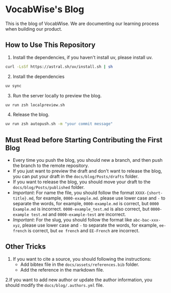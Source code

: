 # VocabWise's Blog

This is the blog of VocabWise. We are documenting our learning process when building our product.

## How to Use This Repository

1. Install the dependencies, if you haven't install uv, please install uv.

```bash
curl -LsSf https://astral.sh/uv/install.sh | sh
```

2. Install the dependencies

```bash
uv sync
```

3. Run the server locally  to preview the blog.

```bash
uv run zsh localpreview.sh
```

4. Release the blog.

```bash
uv run zsh autopush.sh -m "your commit message"
```

## Must Read before Starting Contributing the First Blog
- Every time you push the blog, you should new a branch, and then push the branch to the remote repository.
- If you just want to preview the draft and don't want to release the blog, you can put your draft in the `docs/blog/Posts/drafts` folder.
- If you want to release the blog, you should move your draft to the `docs/blog/Posts/published` folder.
- *Important*: For name the file, you should follow the format `XXXX-{short-title}.md`, for example, `0000-example.md`. please use lower case and `-` to separate the words, for example, `0000-example.md` is correct, but `0000 Example.md` is incorrect. `0000-example_test.md` is also correct, but `0000-example test.md` and `0000-example-test` are incorrect.
- *Important*: For the slug, you should follow the format like `abc-bac-xxx-xyz`, please use lower case and `-` to separate the words, for example, `ee-french` is correct, but `ee french` and `EE-French` are incorrect.

## Other Tricks
1. If you want to cite a source, you should following the instructions:
    - Add bibtex file in the `docs/assets/references.bib` folder.
    - Add the reference in the markdown file.

2.If you want to add new author or update the author information, you should modify the `docs/blog/.authors.yml` file.
